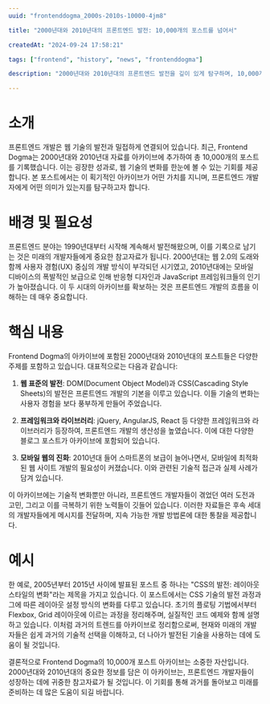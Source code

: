 ```yaml
---
uuid: "frontenddogma_2000s-2010s-10000-4jm8"

title: "2000년대와 2010년대의 프론트엔드 발전: 10,000개의 포스트를 넘어서"

createdAt: "2024-09-24 17:58:21"

tags: ["frontend", "history", "news", "frontenddogma"]

description: "2000년대와 2010년대의 프론트엔드 발전을 깊이 있게 탐구하며, 10,000개의 포스트의 의미를 알아보세요."

---
```


# 소개

프론트엔드 개발은 웹 기술의 발전과 밀접하게 연결되어 있습니다. 최근, Frontend Dogma는 2000년대와 2010년대 자료를 아카이브에 추가하여 총 10,000개의 포스트를 기록했습니다. 이는 굉장한 성과로, 웹 기술의 변화를 한눈에 볼 수 있는 기회를 제공합니다. 본 포스트에서는 이 획기적인 아카이브가 어떤 가치를 지니며, 프론트엔드 개발자에게 어떤 의미가 있는지를 탐구하고자 합니다.

# 배경 및 필요성

프론트엔드 분야는 1990년대부터 시작해 계속해서 발전해왔으며, 이를 기록으로 남기는 것은 미래의 개발자들에게 중요한 참고자료가 됩니다. 2000년대는 웹 2.0의 도래와 함께 사용자 경험(UX) 중심의 개발 방식이 부각되던 시기였고, 2010년대에는 모바일 디바이스의 폭발적인 보급으로 인해 반응형 디자인과 JavaScript 프레임워크들의 인기가 높아졌습니다. 이 두 시대의 아카이브를 확보하는 것은 프론트엔드 개발의 흐름을 이해하는 데 매우 중요합니다.

# 핵심 내용

Frontend Dogma의 아카이브에 포함된 2000년대와 2010년대의 포스트들은 다양한 주제를 포함하고 있습니다. 대표적으로는 다음과 같습니다:

1. **웹 표준의 발전**: DOM(Document Object Model)과 CSS(Cascading Style Sheets)의 발전은 프론트엔드 개발의 기본을 이루고 있습니다. 이들 기술의 변화는 사용자 경험을 보다 풍부하게 만들어 주었습니다.

2. **프레임워크와 라이브러리**: jQuery, AngularJS, React 등 다양한 프레임워크와 라이브러리가 등장하여, 프론트엔드 개발의 생산성을 높였습니다. 이에 대한 다양한 블로그 포스트가 아카이브에 포함되어 있습니다.

3. **모바일 웹의 진화**: 2010년대 들어 스마트폰의 보급이 늘어나면서, 모바일에 최적화된 웹 사이트 개발의 필요성이 커졌습니다. 이와 관련된 기술적 접근과 실제 사례가 담겨 있습니다.

이 아카이브에는 기술적 변화뿐만 아니라, 프론트엔드 개발자들이 겪었던 여러 도전과 고민, 그리고 이를 극복하기 위한 노력들이 깃들어 있습니다. 이러한 자료들은 후속 세대의 개발자들에게 메시지를 전달하며, 지속 가능한 개발 방법론에 대한 통찰을 제공합니다.

# 예시

한 예로, 2005년부터 2015년 사이에 발표된 포스트 중 하나는 "CSS의 발전: 레이아웃 스타일의 변화"라는 제목을 가지고 있습니다. 이 포스트에서는 CSS 기술의 발전 과정과 그에 따른 레이아웃 설정 방식의 변화를 다루고 있습니다. 초기의 플로팅 기법에서부터 Flexbox, Grid 레이아웃에 이르는 과정을 정리해주며, 실질적인 코드 예제와 함께 설명하고 있습니다. 이처럼 과거의 트렌드를 아카이브로 정리함으로써, 현재와 미래의 개발자들은 쉽게 과거의 기술적 선택을 이해하고, 더 나아가 발전된 기술을 사용하는 데에 도움이 될 것입니다.

결론적으로 Frontend Dogma의 10,000개 포스트 아카이브는 소중한 자산입니다. 2000년대와 2010년대의 중요한 정보를 담은 이 아카이브는, 프론트엔드 개발자들이 성장하는 데에 귀중한 참고자료가 될 것입니다. 이 기회를 통해 과거를 돌아보고 미래를 준비하는 데 많은 도움이 되길 바랍니다.
